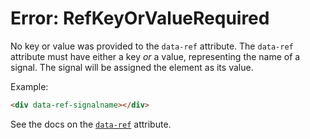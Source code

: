 # Error: RefKeyOrValueRequired

No key or value was provided to the `data-ref` attribute. The `data-ref` attribute must have either a key _or_ a value, representing the name of a signal. The signal will be assigned the element as its value.

Example:

```html
<div data-ref-signalname></div>
```

See the docs on the [`data-ref`](https://data-star.dev/reference/plugins_core#ref) attribute.